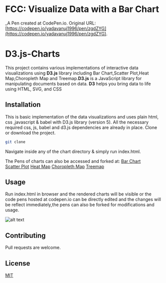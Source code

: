 
# FCC: Visualize Data with a Bar Chart
 _A Pen created at CodePen.io. Original URL: [https://codepen.io/yadavanuj1996/pen/zgdZYG](https://codepen.io/yadavanuj1996/pen/zgdZYG).

 # D3.js-Charts

This project contains various implementations of interactive data visualizations using **D3.js** library including Bar Chart,Scatter Plot,Heat Map,Choropleth Map and Treemap.**D3.js** is a JavaScript library for manipulating documents based on data. **D3** helps you bring data to life using HTML, SVG, and CSS

## Installation
This is basic implementation of the data visualizations and uses plain html, css ,javascript & babel with D3.js library (version 5). All the necessary required css, js, babel and d3.js dependencies are already in place.
Clone or download the project.
```bash
git clone
```
 Navigate inside any of the chart directory & simply run index.html.
 
 The Pens of charts can also be accessed and forked at: 
 [Bar Chart](https://codepen.io/yadavanuj1996/pen/zgdZYG)  				
 [Scatter Plot](https://codepen.io/yadavanuj1996/pen/PMQEeW)
 [Heat Map](https://codepen.io/yadavanuj1996/pen/mdbVgGb)
 [Choropleth Map](https://codepen.io/yadavanuj1996/pen/WNewBWM)
 [Treemap ](https://codepen.io/yadavanuj1996/pen/wvwzmJq)

## Usage
Run index.html in browser and the rendered charts will be visible or the code pens hosted at codepen.io  can be directly edited and the changes will be reflect immediately,the pens can also be forked for modifications and usage.

![alt text][logo]

[logo]: https:///i.ibb.co/K2B2jwN/pjimage.jpg 


## Contributing
Pull requests are welcome. 

## License
[MIT](https://choosealicense.com/licenses/mit/)